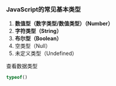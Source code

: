 ### JavaScript的常见基本类型

1. **数值型（数字类型/数值类型）（Number）**
2. **字符类型（String）**
3. **布尔型（Boolean）**
4. 空类型（Null）
5. 未定义类型（Undefined）

查看数据类型

```javascript
typeof()
```

